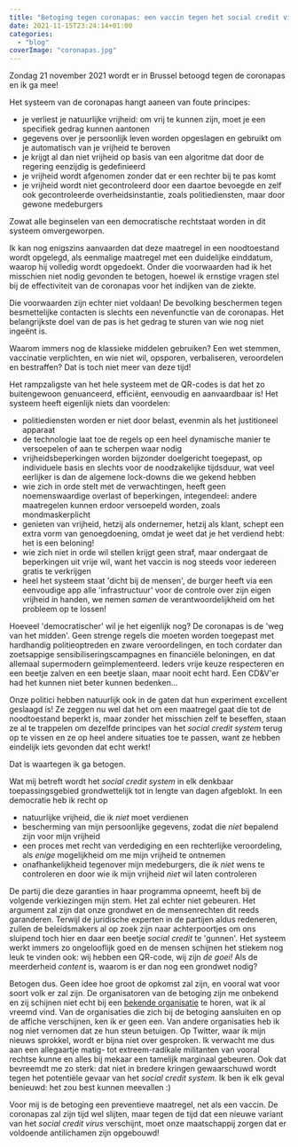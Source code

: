 ```yaml
---
title: "Betoging tegen coronapas: een vaccin tegen het social credit virus"
date: 2021-11-15T23:24:14+01:00
categories: 
  - "blog"
coverImage: "coronapas.jpg"
---
```


Zondag 21 november 2021 wordt er in Brussel betoogd tegen de coronapas en ik ga mee! 

Het systeem van de coronapas hangt aaneen van foute principes:

* je verliest je natuurlijke vrijheid: om vrij te kunnen zijn, moet je een specifiek gedrag kunnen aantonen
* gegevens over je persoonlijk leven worden opgeslagen en gebruikt om je automatisch van je vrijheid te beroven
* je krijgt al dan niet vrijheid op basis van een algoritme dat door de regering eenzijdig is gedefinieerd
* je vrijheid wordt afgenomen zonder dat er een rechter bij te pas komt
* je vrijheid wordt niet gecontroleerd door een daartoe bevoegde en zelf ook gecontroleerde overheidsinstantie, zoals politiediensten, maar door gewone medeburgers

Zowat alle beginselen van een democratische rechtstaat worden in dit systeem omvergeworpen.

Ik kan nog enigszins aanvaarden dat deze maatregel in een noodtoestand wordt opgelegd, als eenmalige maatregel met een duidelijke einddatum, waarop hij volledig wordt opgedoekt. Onder die voorwaarden had ik het misschien niet nodig gevonden te betogen, hoewel ik ernstige vragen stel bij de effectiviteit van de coronapas voor het indijken van de ziekte.

Die voorwaarden zijn echter niet voldaan! De bevolking beschermen tegen besmettelijke contacten is slechts een nevenfunctie van de coronapas. Het belangrijkste doel van de pas is het gedrag te sturen van wie nog niet ingeënt is. 

Waarom immers nog de klassieke middelen gebruiken? Een wet stemmen, vaccinatie verplichten, en wie niet wil, opsporen, verbaliseren, veroordelen en bestraffen? Dat is toch niet meer van deze tijd!

Het rampzaligste van het hele systeem met de QR-codes is dat het zo buitengewoon genuanceerd, efficiënt, eenvoudig en aanvaardbaar is! Het systeem heeft eigenlijk niets dan voordelen:

* politiediensten worden er niet door belast, evenmin als het justitioneel apparaat
* de technologie laat toe de regels op een heel dynamische manier te versoepelen of aan te scherpen waar nodig
* vrijheidsbeperkingen worden bijzonder doelgericht toegepast, op individuele basis en slechts voor de noodzakelijke tijdsduur, wat veel eerlijker is dan de algemene lock-downs die we gekend hebben
* wie zich in orde stelt met de verwachtingen, heeft geen noemenswaardige overlast of beperkingen, integendeel: andere maatregelen kunnen erdoor versoepeld worden, zoals mondmaskerplicht
* genieten van vrijheid, hetzij als ondernemer, hetzij als klant, schept een extra vorm van genoegdoening, omdat je weet dat je het verdiend hebt: het is een beloning!
* wie zich niet in orde wil stellen krijgt geen straf, maar ondergaat de beperkingen uit vrije wil, want het vaccin is nog steeds voor iedereen gratis te verkrijgen
* heel het systeem staat 'dicht bij de mensen', de burger heeft via een eenvoudige app alle 'infrastructuur' voor de controle over zijn eigen vrijheid in handen, we nemen _samen_ de verantwoordelijkheid om het probleem op te lossen!

Hoeveel 'democratischer' wil je het eigenlijk nog? De coronapas is de 'weg van het midden'. Geen strenge regels die moeten worden toegepast met hardhandig politieoptreden en zware veroordelingen, en toch cordater dan zoetsappige sensibiliseringscampagnes en financiële beloningen, en dat allemaal supermodern geïmplementeerd. Ieders vrije keuze respecteren en een beetje zalven en een beetje slaan, maar nooit echt hard. Een CD&V'er had het kunnen niet beter kunnen bedenken...

Onze politici hebben natuurlijk ook in de gaten dat hun experiment excellent geslaagd is! Ze zeggen nu wel dat het om een maatregel gaat die tot de noodtoestand beperkt is, maar zonder het misschien zelf te beseffen, staan ze al te trappelen om dezelfde principes van het _social credit system_ terug op te vissen en ze op heel andere situaties toe te passen, want ze hebben eindelijk iets gevonden dat echt werkt! 

Dat is waartegen ik ga betogen.

Wat mij betreft wordt het _social credit system_ in elk denkbaar toepassingsgebied grondwettelijk tot in lengte van dagen afgeblokt. In een democratie heb ik recht op

* natuurlijke vrijheid, die ik _niet_ moet verdienen
* bescherming van mijn persoonlijke gegevens, zodat die _niet_ bepalend zijn voor mijn vrijheid
* een proces met recht van verdediging en een rechterlijke veroordeling, als _enige_ mogelijkheid om me mijn vrijheid te ontnemen
* onafhankelijkheid tegenover mijn medeburgers, die ik _niet_ wens te controleren en door wie ik mijn vrijheid _niet_ wil laten controleren

De partij die deze garanties in haar programma opneemt, heeft bij de volgende verkiezingen mijn stem. Het zal echter niet gebeuren. Het argument zal zijn dat onze grondwet en de mensenrechten dit reeds garanderen. Terwijl de juridische experten in de partijen aldus redeneren, zullen de beleidsmakers al op zoek zijn naar achterpoortjes om ons sluipend toch hier en daar een beetje _social credit_ te 'gunnen'. Het systeem werkt immers zo ongelooflijk goed en de mensen schijnen het stiekem nog leuk te vinden ook: wij hebben een QR-code, wij zijn _de goei!_ Als de meerderheid _content_ is, waarom is er dan nog een grondwet nodig?

Betogen dus. Geen idee hoe groot de opkomst zal zijn, en vooral wat voor soort volk er zal zijn. De organisatoren van de betoging zijn me onbekend en zij schijnen niet echt bij een [bekende organisatie](https://www.samenvoorvrijheid.be/) te horen, wat ik al vreemd vind. Van de organisaties die zich bij de betoging aansluiten en op de affiche verschijnen, ken ik er geen een. Van andere organisaties heb ik nog niet vernomen dat ze hun steun betuigen. Op Twitter, waar ik mijn nieuws sprokkel, wordt er bijna niet over gesproken. Ik verwacht me dus aan een allegaartje matig- tot extreem-radikale militanten van vooral rechtse kunne en alles bij mekaar een tamelijk marginaal gebeuren. Ook dat bevreemdt me zo sterk: dat niet in bredere kringen gewaarschuwd wordt tegen het potentiële gevaar van het _social credit system_. Ik ben ik elk geval benieuwd: het zou best kunnen meevallen :)

Voor mij is de betoging een preventieve maatregel, net als een vaccin. De coronapas zal zijn tijd wel slijten, maar tegen de tijd dat een nieuwe variant van het _social credit virus_ verschijnt, moet onze maatschappij zorgen dat er voldoende antilichamen zijn opgebouwd!

